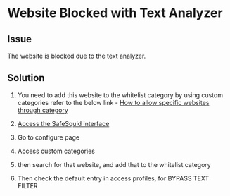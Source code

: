 # Website Blocked with Text Analyzer

## Issue 

The website is blocked due to the text analyzer.

## Solution 

1.  You need to add this website to the whitelist category by using custom categories refer to the below link - [How to allow specific websites through category](https://help.safesquid.com/portal/en/kb/articles/how-to-allow-specific-website-through-category)

2.  [Access the SafeSquid interface](https://help.safesquid.com/portal/en/kb/articles/access-the-safesquid-user-interface)

3.  Go to configure page

4.  Access custom categories

5.  then search for that website, and add that to the whitelist category

6.  Then check the default entry in access profiles, for BYPASS TEXT FILTER
